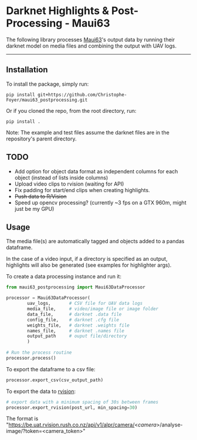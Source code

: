# Darknet Highlights & Post-Processing - Maui63

The following library processes [Maui63](http://maui63.org/)'s output data by running their darknet model on media files and combining the output with UAV logs.

_____

## Installation

To install the package, simply run:

```
pip install git+https://github.com/Christophe-Foyer/maui63_postprocessing.git
```

Or if you cloned the repo, from the root directory, run:

```
pip install .
```

Note: The example and test files assume the darknet files are in the repository's parent directory.


## TODO

- Add option for object data format as independent columns for each object (instead of lists inside columns)
- Upload video clips to rvision (waiting for API)
- Fix padding for start/end clips when creating highlights.
- ~~Push data to R/Vision~~
- Speed up opencv processing? (currently ~3 fps on a GTX 960m, might just be my GPU)

## Usage

The media file(s) are automatically tagged and objects added to a 
pandas dataframe.

In the case of a video input, if a directory is specified as an output, 
highlights will also be generated (see examples for highlighter args).

To create a data processing instance and run it:
```python
from maui63_postprocessing import Maui63DataProcessor 

processor = Maui63DataProcessor(
        uav_logs,       # CSV file for UAV data logs
        media_file,     # video/image file or image folder
        data_file,      # darknet .data file
        config_file,    # darknet .cfg file
        weights_file,   # darknet .weights file
        names_file,     # darknet .names file
        output_path     # ouput file/directory
        )
        
# Run the process routine
processor.process()
```

To export the dataframe to a csv file:
```python
processor.export_csv(csv_output_path)
```

To export the data to [rvision](https://rvision.rush.co.nz/):
```python
# export data with a minimum spacing of 30s between frames
processor.export_rvision(post_url, min_spacing=30)
```
The format is "https://be.uat.rvision.rush.co.nz/api/v1/alpr/camera/<_camera_>/analyse-image/?token=<camera_token>"

